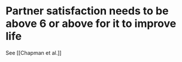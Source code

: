 # Partner satisfaction needs to be above 6 or above for it to improve life
See [[Chapman et al.]]

<!-- #p1 [[§Do I want to stay with Mieke]] -->

<!-- {BearID:194FC01C-9C67-4379-909A-43D628069A16-98900-0000B7A7570CC4CD} -->
